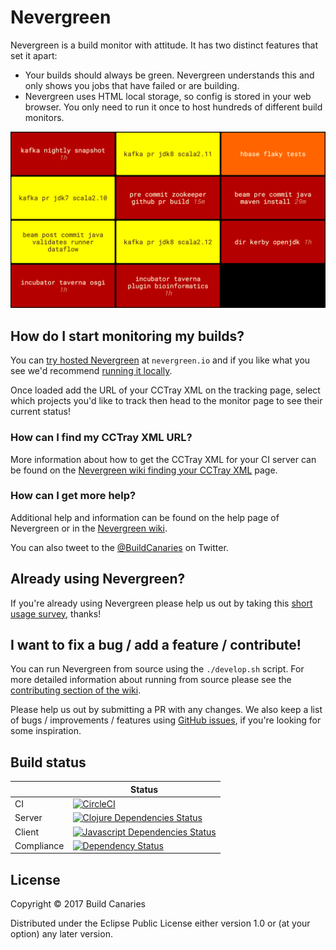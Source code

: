 # Nevergreen

Nevergreen is a build monitor with attitude. It has two distinct features that set it apart:

* Your builds should always be green. Nevergreen understands this and only shows you jobs that have failed or are building.
* Nevergreen uses HTML local storage, so config is stored in your web browser. You only need to run it once to host hundreds of different build monitors.

![Example of Nevergreen on Apache builds](doc/screenshot.png)

## How do I start monitoring my builds?

You can [try hosted Nevergreen](https://nevergreen.io) at `nevergreen.io` and if you like what you see we'd recommend 
[running it locally](https://github.com/build-canaries/nevergreen/wiki/running-locally).

Once loaded add the URL of your CCTray XML on the tracking page, select which projects you'd like to track then head to 
the monitor page to see their current status!

### How can I find my CCTray XML URL?

More information about how to get the CCTray XML for your CI server can be found on the 
[Nevergreen wiki finding your CCTray XML](https://github.com/build-canaries/nevergreen/wiki/find-cctray) page.

### How can I get more help?

Additional help and information can be found on the help page of Nevergreen or in the [Nevergreen wiki](https://github.com/build-canaries/nevergreen/wiki).

You can also tweet to the [@BuildCanaries](https://twitter.com/BuildCanaries) on Twitter.

## Already using Nevergreen?

If you're already using Nevergreen please help us out by taking this [short usage survey](https://build-canaries.github.io/2015/09/14/nevergreen-survey.html), thanks!

## I want to fix a bug / add a feature / contribute!

You can run Nevergreen from source using the `./develop.sh` script. For more detailed information about running from
source please see the [contributing section of the wiki](https://github.com/build-canaries/nevergreen/wiki/contributing).

Please help us out by submitting a PR with any changes. We also keep a list of bugs / improvements / features using
[GitHub issues](https://github.com/build-canaries/nevergreen/issues), if you're looking for some inspiration.

## Build status

|   | Status |
|---|---|
| CI     | [![CircleCI](https://circleci.com/gh/build-canaries/nevergreen.svg?style=shield)](https://circleci.com/gh/build-canaries/nevergreen) |
| Server | [![Clojure Dependencies Status](http://jarkeeper.com/build-canaries/nevergreen/status.svg)](http://jarkeeper.com/build-canaries/nevergreen) |
| Client | [![Javascript Dependencies Status](https://david-dm.org/build-canaries/nevergreen.svg)](https://david-dm.org/build-canaries/nevergreen) |
| Compliance | [![Dependency Status](https://dependencyci.com/github/build-canaries/nevergreen/badge)](https://dependencyci.com/github/build-canaries/nevergreen) |

## License

Copyright © 2017 Build Canaries

Distributed under the Eclipse Public License either version 1.0 or (at your option) any later version.
